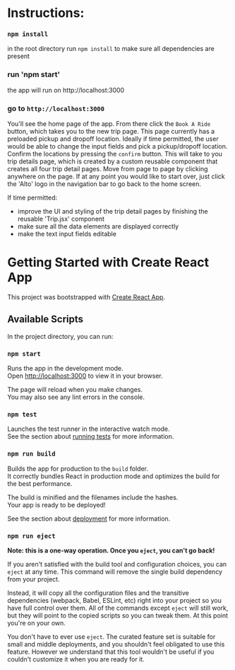 # Instructions:

### `npm install` 

in the root directory run `npm install` to make sure all dependencies are present

### run 'npm start'

the app will run on http://localhost:3000

### go to `http://localhost:3000`

You'll see the home page of the app. From there click the `Book A Ride` button,
which takes you to the new trip page. This page currently has a preloaded pickup
and dropoff location. Ideally if time permitted, the user would be able to change
the input fields and pick a pickup/dropoff location. Confirm the locations by
pressing the `confirm` button. This will take to you trip details page, which
is created by a custom reusable component that creates all four trip detail pages.
Move from page to page by clicking anywhere on the page. If at any point you would
like to start over, just click the 'Alto' logo in the navigation bar to go back to
the home screen. 


If time permitted: 

- improve the UI and styling of the trip detail pages by finishing the reusable 'Trip.jsx' component 
- make sure all the data elements are displayed correctly
- make the text input fields editable



# Getting Started with Create React App

This project was bootstrapped with [Create React App](https://github.com/facebook/create-react-app).

## Available Scripts

In the project directory, you can run:

### `npm start`

Runs the app in the development mode.\
Open [http://localhost:3000](http://localhost:3000) to view it in your browser.

The page will reload when you make changes.\
You may also see any lint errors in the console.

### `npm test`

Launches the test runner in the interactive watch mode.\
See the section about [running tests](https://facebook.github.io/create-react-app/docs/running-tests) for more information.

### `npm run build`

Builds the app for production to the `build` folder.\
It correctly bundles React in production mode and optimizes the build for the best performance.

The build is minified and the filenames include the hashes.\
Your app is ready to be deployed!

See the section about [deployment](https://facebook.github.io/create-react-app/docs/deployment) for more information.

### `npm run eject`

**Note: this is a one-way operation. Once you `eject`, you can't go back!**

If you aren't satisfied with the build tool and configuration choices, you can `eject` at any time. This command will remove the single build dependency from your project.

Instead, it will copy all the configuration files and the transitive dependencies (webpack, Babel, ESLint, etc) right into your project so you have full control over them. All of the commands except `eject` will still work, but they will point to the copied scripts so you can tweak them. At this point you're on your own.

You don't have to ever use `eject`. The curated feature set is suitable for small and middle deployments, and you shouldn't feel obligated to use this feature. However we understand that this tool wouldn't be useful if you couldn't customize it when you are ready for it.

